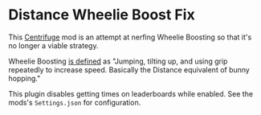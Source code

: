 # Distance Wheelie Boost Fix
This [Centrifuge](https://github.com/Ciastex/Centrifuge) mod is an attempt at nerfing Wheelie Boosting so that it's no longer a viable strategy.

Wheelie Boosting [is defined](https://tntmatthew.github.io/distance/terms.html) as "Jumping, tilting up, and using grip repeatedly to increase speed. Basically the Distance equivalent of bunny hopping."

This plugin disables getting times on leaderboards while enabled. See the mods's `Settings.json` for configuration.